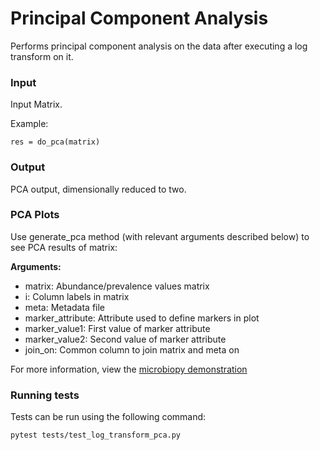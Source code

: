 # Principal Component Analysis

Performs principal component analysis on the data after executing a log transform on it.


### Input

Input Matrix.

Example:

```
res = do_pca(matrix)
```

### Output

PCA output, dimensionally reduced to two. 


### PCA Plots

Use generate_pca method (with relevant arguments described below) to see PCA results of matrix:

**Arguments:**
- matrix: Abundance/prevalence values matrix
- i: Column labels in matrix
- meta: Metadata file
- marker_attribute: Attribute used to define markers in plot
- marker_value1: First value of marker attribute
- marker_value2: Second value of marker attribute
- join_on: Common column to join matrix and meta on

For more information, view the [microbiopy demonstration](https://github.com/BigDataBiology/microbiopy_demo)


### Running tests

Tests can be run using the following command:

```
pytest tests/test_log_transform_pca.py
```

